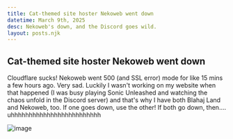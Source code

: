 ```yaml
---
title: Cat-themed site hoster Nekoweb went down
datetime: March 9th, 2025
desc: Nekoweb's down, and the Discord goes wild.
layout: posts.njk
---
```


## Cat-themed site hoster Nekoweb went down
Cloudflare sucks! Nekoweb went 500 (and SSL error) mode for like 15 mins a few hours ago. Very sad. Luckily I wasn't working on my website when that happened (I was busy playing Sonic Unleashed and watching the chaos unfold in the Discord server) and that's why I have both Blahaj Land and Nekoweb, too. If one goes down, use the other! If both go down, then.... uhhhhhhhhhhhhhhhhhhhhhhhhh

![image](../../../assets/blog/wilddiscord.png)
